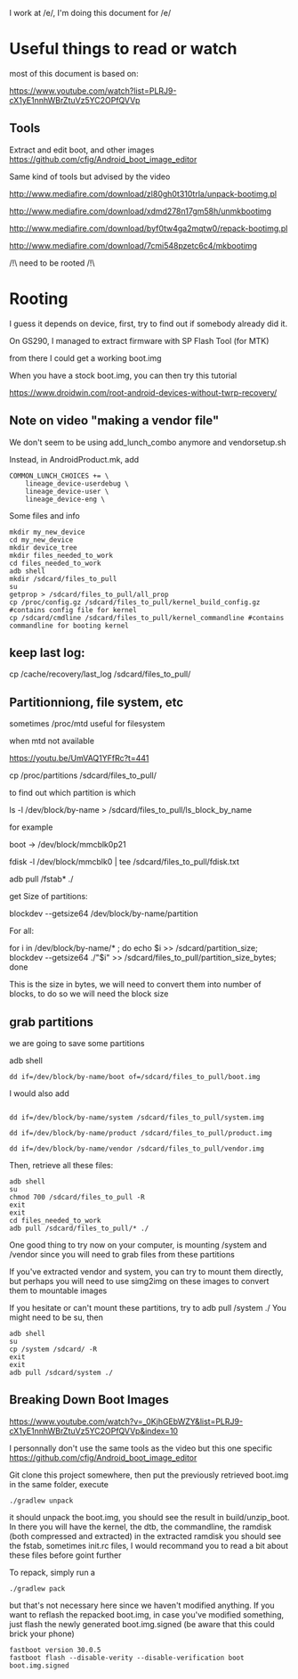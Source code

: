 I work at /e/, I'm doing this document for /e/

# Useful things to read or watch

most of this document is based on:

https://www.youtube.com/watch?list=PLRJ9-cX1yE1nnhWBrZtuVz5YC2OPfQVVp

## Tools

Extract and edit boot, and other images https://github.com/cfig/Android_boot_image_editor

Same kind of tools but advised by the video 

http://www.mediafire.com/download/zl80gh0t310trla/unpack-bootimg.pl

http://www.mediafire.com/download/xdmd278n17gm58h/unmkbootimg

http://www.mediafire.com/download/byf0tw4ga2mqtw0/repack-bootimg.pl

http://www.mediafire.com/download/7cmi548pzetc6c4/mkbootimg

/!\ need to be rooted /!\

# Rooting

I guess it depends on device, first, try to find out if somebody already did it.

On GS290, I managed to extract firmware with SP Flash Tool (for MTK)

from there I could get a working boot.img

When you have a stock boot.img, you can then try this tutorial

https://www.droidwin.com/root-android-devices-without-twrp-recovery/

## Note on video "making a vendor file"

We don't seem to be using add_lunch_combo anymore and vendorsetup.sh

Instead, in AndroidProduct.mk, add
```
COMMON_LUNCH_CHOICES += \
    lineage_device-userdebug \
    lineage_device-user \
    lineage_device-eng \
 ```
    
    
    

Some files and info
```
mkdir my_new_device
cd my_new_device
mkdir device_tree
mkdir files_needed_to_work
cd files_needed_to_work
adb shell
mkdir /sdcard/files_to_pull
su
getprop > /sdcard/files_to_pull/all_prop
cp /proc/config.gz /sdcard/files_to_pull/kernel_build_config.gz #contains config file for kernel
cp /sdcard/cmdline /sdcard/files_to_pull/kernel_commandline #contains commandline for booting kernel
```


## keep last log:

cp /cache/recovery/last_log /sdcard/files_to_pull/

## Partitionniong, file system, etc


sometimes 
/proc/mtd useful for filesystem

when mtd not available

https://youtu.be/UmVAQ1YFfRc?t=441

cp /proc/partitions /sdcard/files_to_pull/

to find out which partition is which

ls -l /dev/block/by-name > /sdcard/files_to_pull/ls_block_by_name

for example

boot -> /dev/block/mmcblk0p21

fdisk -l /dev/block/mmcblk0 | tee /sdcard/files_to_pull/fdisk.txt

adb pull /fstab* ./

get Size of partitions:

blockdev --getsize64 /dev/block/by-name/partition

For all:

for i in /dev/block/by-name/* ; do echo $i >> /sdcard/partition_size; blockdev --getsize64 ./"$i" >> /sdcard/files_to_pull/partition_size_bytes; done 

This is the size in bytes, we will need to convert them into number of blocks, to do so we will need the block size

## grab partitions

we are going to save some partitions

adb shell
```
dd if=/dev/block/by-name/boot of=/sdcard/files_to_pull/boot.img
```

I would also add
```

dd if=/dev/block/by-name/system /sdcard/files_to_pull/system.img

dd if=/dev/block/by-name/product /sdcard/files_to_pull/product.img

dd if=/dev/block/by-name/vendor /sdcard/files_to_pull/vendor.img
```

Then, retrieve all these files:

```
adb shell
su
chmod 700 /sdcard/files_to_pull -R
exit
exit
cd files_needed_to_work
adb pull /sdcard/files_to_pull/* ./
```


One good thing to try now on your computer, is mounting /system and /vendor since you will need to grab files from these partitions

If you've extracted vendor and system, you can try to mount them directly, but perhaps you will need to use simg2img on these images to convert them to mountable images

If you hesitate or can't mount these partitions, try to adb pull /system ./ You might need to be su, then 

```
adb shell
su
cp /system /sdcard/ -R
exit
exit
adb pull /sdcard/system ./
```


## Breaking Down Boot Images 
https://www.youtube.com/watch?v=_0KjhGEbWZY&list=PLRJ9-cX1yE1nnhWBrZtuVz5YC2OPfQVVp&index=10

I personnally don't use the same tools as the video but this one specific https://github.com/cfig/Android_boot_image_editor

Git clone this project somewhere, then put the previously retrieved boot.img in the same folder, execute

```
./gradlew unpack
```
it should unpack the boot.img, you should see the result in build/unzip_boot. In there you will have the kernel, the dtb, the commandline, the ramdisk (both compressed and extracted)
in the extracted ramdisk you should see the fstab, sometimes init.rc files, I would recommand you to read a bit about these files before goint further

To repack, simply run a 
```
./gradlew pack
```
but that's not necessary here since we haven't modified anything. If you want to reflash the repacked boot.img, in case you've modified something, just flash the newly generated boot.img.signed (be aware that this could brick your phone)

```
fastboot version 30.0.5
fastboot flash --disable-verity --disable-verification boot boot.img.signed
```

